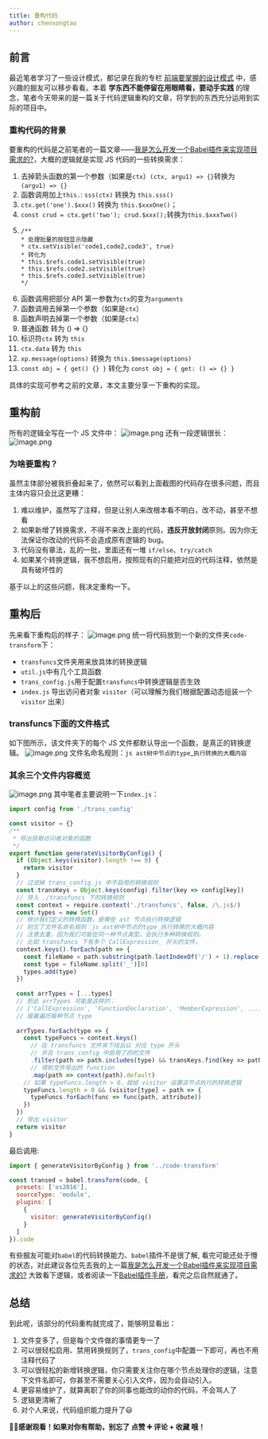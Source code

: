 ```yaml
---
title: 重构代码
author: chensongtao
---
```


## 前言
最近笔者学习了一些设计模式，都记录在我的专栏 [前端要掌握的设计模式](https://juejin.cn/column/7195725894869254202) 中，感兴趣的掘友可以移步看看。本着 **学东西不能停留在用眼睛看，要动手实践** 的理念，笔者今天带来的是一篇关于代码逻辑重构的文章，将学到的东西充分运用到实际的项目中。

### 重构代码的背景
要重构的代码是之前笔者的一篇文章——[我是怎么开发一个Babel插件来实现项目需求的?](https://juejin.cn/post/7137198113688649765)，大概的逻辑就是实现 JS 代码的一些转换需求：
1. 去掉箭头函数的第一个参数（如果是`ctx`）`(ctx, argu1) => {}`转换为`(argu1) => {}`
2. 函数调用加上`this.`: `sss(ctx)` 转换为 `this.sss()`
3. `ctx.get('one').$xxx()` 转换为 `this.$xxxOne()`；
4. `const crud = ctx.get('two'); crud.$xxx();`转换为`this.$xxxTwo()`
5. ```
   /**
   * 处理批量的按钮显示隐藏
   * ctx.setVisible('code1,code2,code3', true)
   * 转化为
   * this.$refs.code1.setVisible(true)
   * this.$refs.code2.setVisible(true)
   * this.$refs.code3.setVisible(true)
   */
   ```
6. 函数调用把部分 API 第一参数为`ctx`的变为`arguments`
7. 函数调用去掉第一个参数（如果是`ctx`）
8. 函数声明去掉第一个参数（如果是`ctx`）
9. 普通函数 转为 () => {}
10. 标识符`ctx` 转为 `this`
11. `ctx.data` 转为 `this`
12. `xp.message(options)`  转换为 `this.$message(options)`
13. `const obj = { get() {} }` 转化为 `const obj = { get: () => {} }`

具体的实现可参考之前的文章，本文主要分享一下重构的实现。

## 重构前
所有的逻辑全写在一个 JS 文件中：
![image.png](https://p6-juejin.byteimg.com/tos-cn-i-k3u1fbpfcp/3d96662bd20a4a75b476ad291bf9c3aa~tplv-k3u1fbpfcp-watermark.image?)
还有一段逻辑很长：
![image.png](https://p9-juejin.byteimg.com/tos-cn-i-k3u1fbpfcp/6f2f61ccb712465485f60b3fb4755336~tplv-k3u1fbpfcp-watermark.image?)

### 为啥要重构？
虽然主体部分被我折叠起来了，依然可以看到上面截图的代码存在很多问题，而且主体内容只会比这更糟：
1. 难以维护，虽然写了注释，但是让别人来改根本看不明白，改不动，甚至不想看
2. 如果新增了转换需求，不得不来改上面的代码，**违反开放封闭**原则。因为你无法保证你改动的代码不会造成原有逻辑的 bug。
3. 代码没有章法，乱的一批，里面还有一堆 `if/else`、`try/catch`
4. 如果某个转换逻辑，我不想启用，按照现有的只能把对应的代码注释，依然是具有破坏性的

基于以上的这些问题，我决定重构一下。

## 重构后
先来看下重构后的样子：
![image.png](https://p1-juejin.byteimg.com/tos-cn-i-k3u1fbpfcp/a4645257a98a4a0a8057636214d70950~tplv-k3u1fbpfcp-watermark.image?)
统一将代码放到一个新的文件夹`code-transform`下：
- `transfuncs`文件夹用来放具体的转换逻辑
- `util.js`中有几个工具函数
- `trans_config.js`用于配置`transfuncs`中转换逻辑是否生效
- `index.js` 导出访问者对象 `visitor`（可以理解为我们根据配置动态组装一个 `visitor` 出来）
### transfuncs下面的文件格式
如下图所示，该文件夹下的每个 JS 文件都默认导出一个函数，是真正的转换逻辑。
![image.png](https://p1-juejin.byteimg.com/tos-cn-i-k3u1fbpfcp/3072875330bd48998619a29cc323a4a9~tplv-k3u1fbpfcp-watermark.image?)
文件名命名规则：`js ast树中节点的type`_`执行转换的大概内容`
### 其余三个文件内容概览
![image.png](https://p9-juejin.byteimg.com/tos-cn-i-k3u1fbpfcp/14d51c25c11f4c73af6359a46ecaa21f~tplv-k3u1fbpfcp-watermark.image?)
其中笔者主要说明一下`index.js`：
```js
import config from './trans_config'

const visitor = {}
/**
 * 导出获取访问者对象的函数
 */
export function generateVisitorByConfig() {
  if (Object.keys(visitor).length !== 0) {
    return visitor
  }
  // 过滤掉 trans_config.js 中不启用的转换规则
  const transKeys = Object.keys(config).filter(key => config[key])
  // 导入 ./transfuncs 下的转换规则
  const context = require.context('./transfuncs', false, /\.js$/)
  const types = new Set()
  // 统计我们定义的转换函数，是哪些 ast 节点执行转换逻辑
  // 别忘了文件名命名规则：js ast树中节点的type_执行转换的大概内容
  // 注意去重，因为我们可能在同一种节点类型，会执行多种转换规则。
  // 比如 transfuncs 下有多个 CallExpression_ 开头的文件。
  context.keys().forEach(path => {
    const fileName = path.substring(path.lastIndexOf('/') + 1).replace('.js', '')
    const type = fileName.split('_')[0]
    types.add(type)
  })
  
  const arrTypes = [...types]
  // 到此 arrTypes 可能是这样的：
  // ['CallExpression', 'FunctionDeclaration', 'MemberExpression', ...]
  // 接着遍历每种节点 type
  
  arrTypes.forEach(type => {
    const typeFuncs = context.keys()
      // 在 transfuncs 文件夹下找出以 对应 type 开头
      // 并且 trans_config 中启用了的的文件
      .filter(path => path.includes(type) && transKeys.find(key => path.includes(key)))
      // 得到文件导出的 function
      .map(path => context(path).default)
    // 如果 typeFuncs.length > 0，就给 visitor 设置该节点执行的转换逻辑
    typeFuncs.length > 0 && (visitor[type] = path => {
      typeFuncs.forEach(func => func(path, attribute))
    })
  })
  // 导出 visitor
  return visitor
}
```
最后调用:
```js
import { generateVisitorByConfig } from '../code-transform'

const transed = babel.transform(code, {
  presets: ['es2016'],
  sourceType: 'module',
  plugins: [
    {
      visitor: generateVisitorByConfig()
    }
  ]
}).code
```
有些掘友可能对`babel`的代码转换能力、`babel`插件不是很了解, 看完可能还处于懵的状态，对此建议各位先去我的上一篇[我是怎么开发一个Babel插件来实现项目需求的?](https://juejin.cn/post/7137198113688649765) 大致看下逻辑，或者阅读一下[Babel插件手册](https://link.juejin.cn/?target=https%3A%2F%2Fgithub.com%2Fjamiebuilds%2Fbabel-handbook%2Fblob%2Fmaster%2Ftranslations%2Fzh-Hans%2Fplugin-handbook.md)，看完之后自然就通了。

## 总结
到此呢，该部分的代码重构就完成了，能够明显看出：
1. 文件变多了，但是每个文件做的事情更专一了
2. 可以很轻松启用、禁用转换规则了，`trans_config`中配置一下即可，再也不用注释代码了
3. 可以很轻松的新增转换逻辑，你只需要关注你在哪个节点处理你的逻辑，注意下文件名即可，你甚至不需要关心引入文件，因为会自动引入。
4. 更容易维护了，就算离职了你的同事也能改的动你的代码，不会骂人了
5. 逻辑更清晰了
6. 对个人来说，代码组织能力提升了😃

👊🏼**感谢观看！如果对你有帮助，别忘了 点赞 ➕ 评论 + 收藏 哦！**
